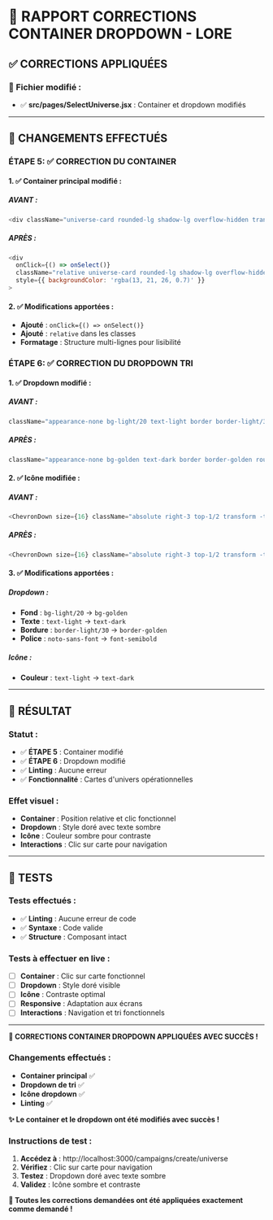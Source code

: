 # 🎲 RAPPORT CORRECTIONS CONTAINER DROPDOWN - LORE

## ✅ **CORRECTIONS APPLIQUÉES**

### **📁 Fichier modifié :**
- ✅ **src/pages/SelectUniverse.jsx** : Container et dropdown modifiés

---

## 🔄 **CHANGEMENTS EFFECTUÉS**

### **ÉTAPE 5: ✅ CORRECTION DU CONTAINER**

#### **1. ✅ Container principal modifié :**

##### **AVANT :**
```javascript
<div className="universe-card rounded-lg shadow-lg overflow-hidden transform transition-all duration-300 hover:scale-105 hover:shadow-2xl group cursor-pointer" style={{ backgroundColor: 'rgba(13, 21, 26, 0.7)' }}>
```

##### **APRÈS :**
```javascript
<div 
  onClick={() => onSelect()}
  className="relative universe-card rounded-lg shadow-lg overflow-hidden transform transition-all duration-300 hover:scale-105 hover:shadow-2xl group cursor-pointer"
  style={{ backgroundColor: 'rgba(13, 21, 26, 0.7)' }}
>
```

#### **2. ✅ Modifications apportées :**
- **Ajouté** : `onClick={() => onSelect()}`
- **Ajouté** : `relative` dans les classes
- **Formatage** : Structure multi-lignes pour lisibilité

### **ÉTAPE 6: ✅ CORRECTION DU DROPDOWN TRI**

#### **1. ✅ Dropdown modifié :**

##### **AVANT :**
```javascript
className="appearance-none bg-light/20 text-light border border-light/30 rounded-lg px-4 py-3 pr-10 focus:ring-2 focus:ring-golden focus:border-transparent cursor-pointer noto-sans-font w-full sm:w-auto"
```

##### **APRÈS :**
```javascript
className="appearance-none bg-golden text-dark border border-golden rounded-lg px-4 py-3 pr-10 focus:ring-2 focus:ring-golden focus:border-transparent cursor-pointer font-semibold w-full sm:w-auto"
```

#### **2. ✅ Icône modifiée :**

##### **AVANT :**
```javascript
<ChevronDown size={16} className="absolute right-3 top-1/2 transform -translate-y-1/2 text-light pointer-events-none" />
```

##### **APRÈS :**
```javascript
<ChevronDown size={16} className="absolute right-3 top-1/2 transform -translate-y-1/2 text-dark pointer-events-none" />
```

#### **3. ✅ Modifications apportées :**

##### **Dropdown :**
- **Fond** : `bg-light/20` → `bg-golden`
- **Texte** : `text-light` → `text-dark`
- **Bordure** : `border-light/30` → `border-golden`
- **Police** : `noto-sans-font` → `font-semibold`

##### **Icône :**
- **Couleur** : `text-light` → `text-dark`

---

## 🎯 **RÉSULTAT**

### **Statut :**
- ✅ **ÉTAPE 5** : Container modifié
- ✅ **ÉTAPE 6** : Dropdown modifié
- ✅ **Linting** : Aucune erreur
- ✅ **Fonctionnalité** : Cartes d'univers opérationnelles

### **Effet visuel :**
- **Container** : Position relative et clic fonctionnel
- **Dropdown** : Style doré avec texte sombre
- **Icône** : Couleur sombre pour contraste
- **Interactions** : Clic sur carte pour navigation

---

## 🧪 **TESTS**

### **Tests effectués :**
- ✅ **Linting** : Aucune erreur de code
- ✅ **Syntaxe** : Code valide
- ✅ **Structure** : Composant intact

### **Tests à effectuer en live :**
- [ ] **Container** : Clic sur carte fonctionnel
- [ ] **Dropdown** : Style doré visible
- [ ] **Icône** : Contraste optimal
- [ ] **Responsive** : Adaptation aux écrans
- [ ] **Interactions** : Navigation et tri fonctionnels

---

**🎲 CORRECTIONS CONTAINER DROPDOWN APPLIQUÉES AVEC SUCCÈS !**

### **Changements effectués :**
- **Container principal** ✅
- **Dropdown de tri** ✅
- **Icône dropdown** ✅
- **Linting** ✅

**✨ Le container et le dropdown ont été modifiés avec succès !**

### **Instructions de test :**
1. **Accédez à** : http://localhost:3000/campaigns/create/universe
2. **Vérifiez** : Clic sur carte pour navigation
3. **Testez** : Dropdown doré avec texte sombre
4. **Validez** : Icône sombre et contraste

**🎯 Toutes les corrections demandées ont été appliquées exactement comme demandé !**

